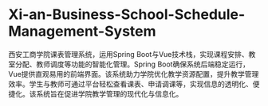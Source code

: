 # Xi-an-Business-School-Schedule-Management-System
西安工商学院课表管理系统，运用Spring Boot与Vue技术栈，实现课程安排、教室分配、教师调度等功能的智能化管理。Spring Boot确保系统后端稳定运行，Vue提供直观易用的前端界面。该系统助力学院优化教学资源配置，提升教学管理效率。学生与教师可通过平台轻松查看课表、申请调课等，实现信息的透明化、便捷化。该系统旨在促进学院教学管理的现代化与信息化。
